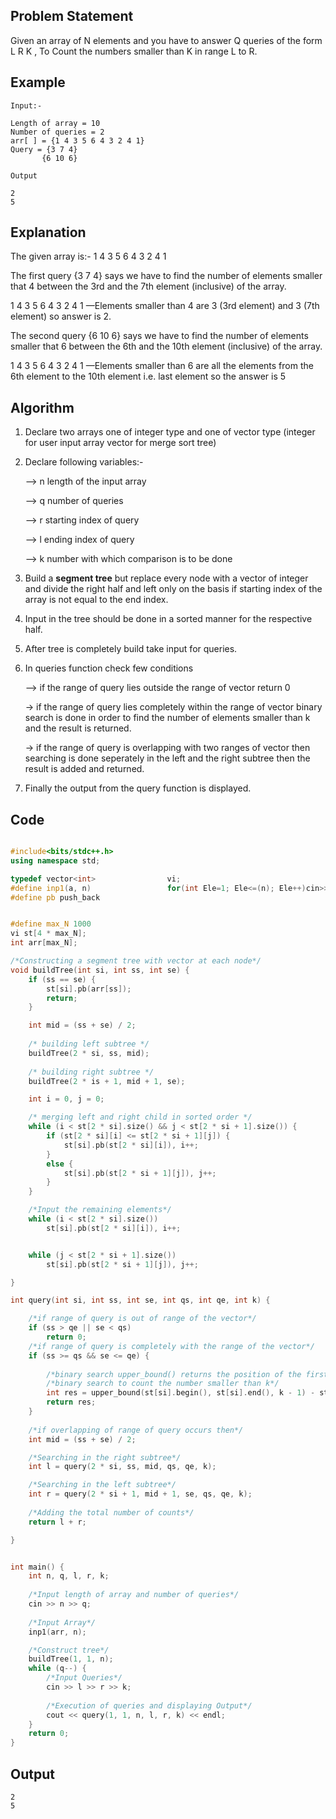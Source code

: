 ## Problem Statement
Given an array of N elements and you have to answer Q queries of the form L R K , To Count the numbers 
smaller than K in range L to R.


## Example
```
Input:-

Length of array = 10
Number of queries = 2
arr[ ] = {1 4 3 5 6 4 3 2 4 1}
Query = {3 7 4} 
	   {6 10 6}
```
```
Output

2
5
```

## Explanation
The given array is:-
1    4    3    5    6    4    3    2    4    1


The first query  {3   7   4}  says we have to find the number of elements smaller that 4 between the 3rd and the 7th element (inclusive) of the array.

1    4    3    5    6    4    3    2    4    1
     —Elements smaller than 4 are 3 (3rd element) and 3 (7th element) so answer is 2.



The second query  {6   10   6}  says we have to find the number of elements smaller that 6 between the 6th and the 10th element (inclusive) of the array.

1    4    3    5    6    4    3    2    4    1
	—Elements smaller than 6 are all the elements from the 6th element to the 10th element i.e. last element so the answer is 5



## Algorithm

1. Declare two arrays one of integer type and one of vector<int> type (integer for user input array vector for merge sort tree)

2. Declare following variables:-
	
    —> n length of the input array
	
    —> q number of queries
	
    —> r starting index of query
	
    —> l ending index of query 
	
    —> k number with which comparison is to be done

3. Build a **segment tree** but replace every node with a vector of integer and divide the right half and left only on the basis if starting index of the array is not equal to the end index.

4. Input in the tree should be done in a sorted manner for the respective half.

5. After tree is completely build take input for queries.

6. In queries function check few conditions
	
	—> if the range of query lies outside the range of vector return 0
	
	-> if the range of query lies completely within the range of vector binary search is done in order to find the number of elements smaller than k and the 	    result is returned.
	
	-> if the range of query is overlapping with two ranges of vector then searching is done seperately in the left and the right subtree then the result is 	     added and returned.

7. Finally the output from the query function is displayed.


## Code

```C++

#include<bits/stdc++.h>
using namespace std;

typedef vector<int>                vi;
#define inp1(a, n)                 for(int Ele=1; Ele<=(n); Ele++)cin>>a[Ele]
#define pb push_back


#define max_N 1000
vi st[4 * max_N];
int arr[max_N];

/*Constructing a segment tree with vector at each node*/
void buildTree(int si, int ss, int se) {
	if (ss == se) {
		st[si].pb(arr[ss]);
		return;
	}

	int mid = (ss + se) / 2;
	
	/* building left subtree */
	buildTree(2 * si, ss, mid);
	
	/* building right subtree */
	buildTree(2 * is + 1, mid + 1, se);

	int i = 0, j = 0;

	/* merging left and right child in sorted order */
	while (i < st[2 * si].size() && j < st[2 * si + 1].size()) {
		if (st[2 * si][i] <= st[2 * si + 1][j]) {
			st[si].pb(st[2 * si][i]), i++;
		}
		else {
			st[si].pb(st[2 * si + 1][j]), j++;
		}
	}

	/*Input the remaining elements*/
	while (i < st[2 * si].size())
		st[si].pb(st[2 * si][i]), i++;


	while (j < st[2 * si + 1].size())
		st[si].pb(st[2 * si + 1][j]), j++;

}

int query(int si, int ss, int se, int qs, int qe, int k) {

	/*if range of query is out of range of the vector*/
	if (ss > qe || se < qs)
		return 0;
	/*if range of query is completely with the range of the vector*/
	if (ss >= qs && se <= qe) {
		
		/*binary search upper_bound() returns the position of the first element greater than the target element (in this case k) */
		/*binary search to count the number smaller than k*/
		int res = upper_bound(st[si].begin(), st[si].end(), k - 1) - st[si].begin();
		return res;
	}
	
	/*if overlapping of range of query occurs then*/
	int mid = (ss + se) / 2;

	/*Searching in the right subtree*/
	int l = query(2 * si, ss, mid, qs, qe, k);

	/*Searching in the left subtree*/
	int r = query(2 * si + 1, mid + 1, se, qs, qe, k);
	
	/*Adding the total number of counts*/
	return l + r;

}


int main() {
	int n, q, l, r, k;
	
	/*Input length of array and number of queries*/
	cin >> n >> q;
	
	/*Input Array*/
	inp1(arr, n);

	/*Construct tree*/
	buildTree(1, 1, n);
	while (q--) {
		/*Input Queries*/
		cin >> l >> r >> k;
		
		/*Execution of queries and displaying Output*/
		cout << query(1, 1, n, l, r, k) << endl;
	}
	return 0;
}
```


## Output
```
2
5
```
